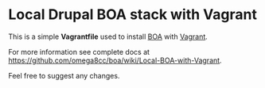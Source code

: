 # Local Drupal BOA stack with Vagrant

This is a simple **Vagrantfile** used to install [BOA](https://github.com/omega8cc/boa) with [Vagrant](https://www.vagrantup.com/).

For more information see complete docs at https://github.com/omega8cc/boa/wiki/Local-BOA-with-Vagrant.

Feel free to suggest any changes.
